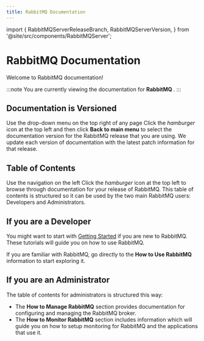 ```yaml
---
title: RabbitMQ Documentation
---
```

<!--
Copyright (c) 2007-2024 Broadcom. All Rights Reserved. The term "Broadcom" refers to Broadcom Inc. and/or its subsidiaries.

All rights reserved. This program and the accompanying materials
are made available under the terms of the under the Apache License,
Version 2.0 (the "License”); you may not use this file except in compliance
with the License. You may obtain a copy of the License at

https://www.apache.org/licenses/LICENSE-2.0

Unless required by applicable law or agreed to in writing, software
distributed under the License is distributed on an "AS IS" BASIS,
WITHOUT WARRANTIES OR CONDITIONS OF ANY KIND, either express or implied.
See the License for the specific language governing permissions and
limitations under the License.
-->

import {
    RabbitMQServerReleaseBranch,
    RabbitMQServerVersion,
} from '@site/src/components/RabbitMQServer';

# RabbitMQ <RabbitMQServerReleaseBranch/> Documentation

Welcome to RabbitMQ documentation!

:::note
You are currently viewing the documentation for <strong>RabbitMQ
<RabbitMQServerVersion/></strong>.
:::

<div class="docs-tips">
<div class="docs-tip-version-menu">
<h2>Documentation is Versioned</h2>

<span class="docs-tips-large-screen">Use the drop-down menu on the top right of any page</span>
<span class="docs-tips-small-screen">Click the *hamburger* icon at the top left and then click **Back to main menu**</span>
to select the documentation version for the RabbitMQ release that you are
using. We update each version of documentation with the latest patch
information for that release.
</div>

<div class="docs-tip-toc-menu">
<h2>Table of Contents</h2>

<span class="docs-tips-large-screen">Use the navigation on the left</span>
<span class="docs-tips-small-screen">Click the *hamburger* icon at the top left</span>
to browse through documentation for your release of RabbitMQ. This table of
contents is structured so it can be used by the two main RabbitMQ users:
Developers and Administrators.
</div>
</div>

## If you are a Developer

You might want to start with [Getting Started](/tutorials) if you are new to
RabbitMQ. These tutorials will guide you on how to use RabbitMQ.

If you are familiar with RabbitMQ, go directly to the **How to Use RabbitMQ**
information to start exploring it.

## If you are an Administrator

The table of contents for administrators is structured this way:

- The **How to Manage RabbitMQ** section provides documentation for configuring
  and managing the RabbitMQ broker.
- The **How to Monitor RabbitMQ** section includes information which will guide
  you on how to setup monitoring for RabbitMQ and the applications that use it.

